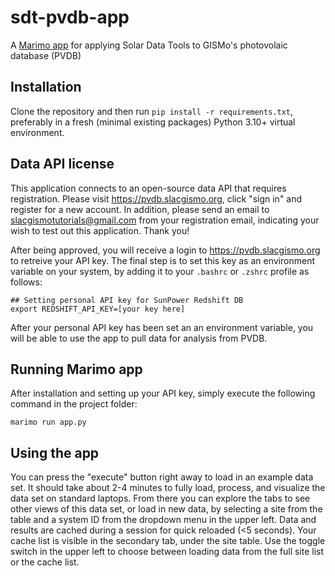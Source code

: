 # sdt-pvdb-app
A [Marimo app](https://marimo.io/?site) for applying Solar Data Tools to GISMo's photovolaic database (PVDB)

## Installation

Clone the repository and then run `pip install -r requirements.txt`, preferably in a fresh (minimal existing packages) Python 3.10+ virtual environment.

## Data API license

This application connects to an open-source data API that requires registration. Please visit https://pvdb.slacgismo.org, click "sign in" and register for a new account. In addition, please send an email to slacgismotutorials@gmail.com from your registration email, indicating your wish to test out this application. Thank you!

After being approved, you will receive a login to https://pvdb.slacgismo.org to retreive your API key. The final step is to set this key as an environment variable on your system, by adding it to your `.bashrc` or `.zshrc` profile as follows:

```
## Setting personal API key for SunPower Redshift DB
export REDSHIFT_API_KEY=[your key here]
```

After your personal API key has been set an an environment variable, you will be able to use the app to pull data for analysis from PVDB.

## Running Marimo app

After installation and setting up your API key, simply execute the following command in the project folder:

```
marimo run app.py
```

## Using the app

You can press the "execute" button right away to load in an example data set. It should take about 2-4 minutes to fully load, process, and visualize the data set on standard laptops. From there you can explore the tabs to see other views of this data set, or load in new data, by selecting a site from the table and a system ID from the dropdown menu in the upper left. Data and results are cached during a session for quick reloaded (<5 seconds). Your cache list is visible in the secondary tab, under the site table. Use the toggle switch in the upper left to choose between loading data from the full site list or the cache list.
